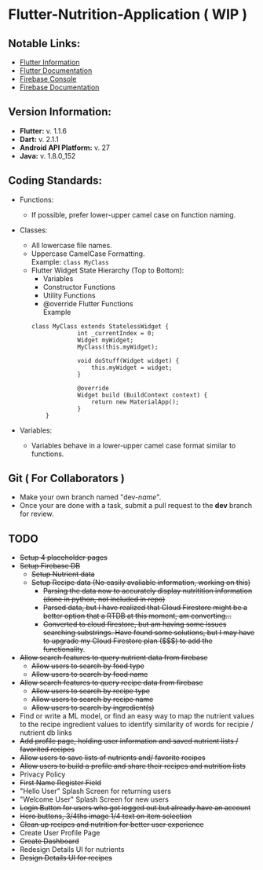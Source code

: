 # Flutter-Nutrition-Application ( WIP )


## Notable Links:
- [Flutter Information](https://flutter.io/docs)
- [Flutter Documentation](https://docs.flutter.io/index.html)
- [Firebase Console](https://console.firebase.google.com/u/0/)
- [Firebase Documentation](https://firebase.google.com/)

## Version Information:
- **Flutter:** v. 1.1.6 
- **Dart:** v. 2.1.1
- **Android API Platform:** v. 27
- **Java:** v. 1.8.0_152 

## Coding Standards:
- Functions:
    - If possible, prefer lower-upper camel case on function naming.

- Classes:
    - All lowercase file names.
    - Uppercase CamelCase Formatting.  
      Example: ```class MyClass```
    - Flutter Widget State Hierarchy (Top to Bottom):
        - Variables
        - Constructor Functions
        - Utility Functions
        - @override Flutter Functions  
       Example 
       ```
       class MyClass extends StatelessWidget {
                    int _currentIndex = 0;  
                    Widget myWidget;    
                    MyClass(this.myWidget);
                    
                    void doStuff(Widget widget) {
                        this.myWidget = widget;
                    }
                    
                    @override
                    Widget build (BuildContext context) {
                        return new MaterialApp();
                    }
           }
       ```

- Variables:
    - Variables behave in a lower-upper camel case format similar to functions.


## Git ( For Collaborators )
- Make your own branch named "dev-*name*".
- Once your are done with a task, submit a pull request to the **dev** branch for review.

## TODO
- ~~Setup 4 placeholder pages~~
- ~~Setup Firebase DB~~
    - ~~Setup Nutrient data~~
    - ~~Setup Recipe data (No easily avaliable information, working on this)~~
        - ~~Parsing the data now to accurately display nutritition information (done in python, not included in repo)~~
        - ~~Parsed data, but I have realized that Cloud Firestore might be a better option that a RTDB at this moment, am converting...~~
        - ~~Converted to cloud firestore, but am having some issues searching substrings. Have found some solutions, but I may have to upgrade my Cloud Firestore plan ($$$) to add the functionality~~.
- ~~Allow search features to query nutrient data from firebase~~
    - ~~Allow users to search by food type~~
    - ~~Allow users to search by food name~~
- ~~Allow search features to query recipe data from firebase~~
    - ~~Allow users to search by recipe type~~
    - ~~Allow users to search by recipe name~~
    - ~~Allow users to search by ingredient(s)~~
- Find or write a ML model, or find an easy way to map the nutrient values to the recipe ingredient values to identify similarity of words for recipie / nutrient db links
- ~~Add profile page, holding user information and saved nutrient lists / favorited recipes~~
- ~~Allow users to save lists of nutrients and/ favorite recipes~~
- ~~Allow users to build a profile and share their recipes and nutrition lists~~
- Privacy Policy
- ~~First Name Register Field~~
- "Hello User" Splash Screen for returning users
- "Welcome User" Splash Screen for new users
- ~~Login Button for users who got logged out but already have an account~~
- ~~Hero buttons, 3/4ths image 1/4 text on item selection~~
- ~~Clean up recipes and nutrition for better user experience~~
- Create User Profile Page
- ~~Create Dashboard~~
- Redesign Details UI for nutrients
- ~~Design Details UI for recipes~~
